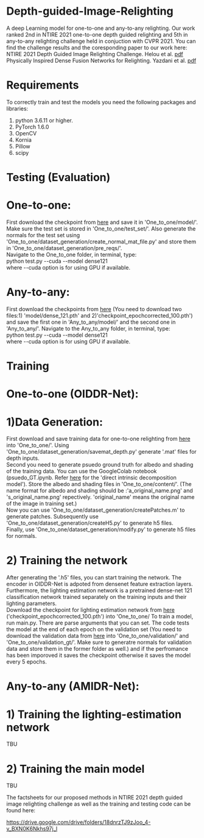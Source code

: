 # Depth-guided-Image-Relighting
A deep Learning model for one-to-one and any-to-any relighting. Our work ranked 2nd in NTIRE 2021 one-to-one depth guided relighting and 5th in any-to-any relighting challenge held in conjuction with CVPR 2021. You can find the challenge results and the coresponding paper to our work here:  
NTIRE 2021 Depth Guided Image Relighting Challenge. Helou et al. [pdf](https://openaccess.thecvf.com/content/CVPR2021W/NTIRE/papers/Helou_NTIRE_2021_Depth_Guided_Image_Relighting_Challenge_CVPRW_2021_paper.pdf)  
Physically Inspired Dense Fusion Networks for Relighting. Yazdani et al. [pdf](https://openaccess.thecvf.com/content/CVPR2021W/NTIRE/papers/Yazdani_Physically_Inspired_Dense_Fusion_Networks_for_Relighting_CVPRW_2021_paper.pdf)
# Requirements
To correctly train and test the models you need the following packages and libraries:
1. python 3.6.11 or higher.
2. PyTorch 1.6.0
3. OpenCV
4. Kornia
5. Pillow
6. scipy
# Testing (Evaluation)
# One-to-one:
First download the checkpoint from [here](https://drive.google.com/file/d/1-azD3U8c4ag24ecVagB74K7BkMBpKh4s/view?usp=sharing) and save it in 'One_to_one/model/'. Make sure the test set is stored in 'One_to_one/test_set/'. Also generate the normals for the test set using 'One_to_one/dataset_generation/create_normal_mat_file.py' and store them in 'One_to_one/dataset_generation/pre_reqs/'.  
Navigate to the One_to_one folder, in terminal, type:  
python test.py --cuda --model dense121  
where --cuda option is for using GPU if available.
# Any-to-any:
First download the checkpoints from [here](https://drive.google.com/file/d/1FxafveD9QMXFmEvPw3MSMW7xufteN-Jr/view?usp=sharing) (You need to download two files:1) 'model/dense_121.pth' and 2)'checkpoint_epochcorrected_100.pth') and save the first one in 'Any_to_any/model/' and the second one in 'Any_to_any/'.
Navigate to the Any_to_any folder, in terminal, type:  
python test.py --cuda --model dense121  
where --cuda option is for using GPU if available.

# Training
# One-to-one (OIDDR-Net):
# 1)Data Generation:
First download and save training data for one-to-one relighting from [here](https://github.com/majedelhelou/VIDIT) into 'One_to_one/'. Using 'One_to_one/dataset_generation/savemat_depth.py' generate '.mat' files for depth inputs.  
Second you need to generate psuedo ground truth for albedo and shading of the training data. You can use the GoogleColab notebook (psuedo_GT.ipynb. Refer [here](https://github.com/tnarihi/direct-intrinsics) for the 'direct intrinsic decomposition model'). Store the albedo and shading files in 'One_to_one/content/'. (The name format for albedo and shading should be :'a_original_name.png' and 's_original_name.png' repectively. 'original_name' means the original name of the image in training set.)  
Now you can use  'One_to_one/dataset_generation/createPatches.m' to generate patches. 
Subsequently use 'One_to_one/dataset_generation/createH5.py' to generate h5 files.  
Finally, use 'One_to_one/dataset_generation/modify.py' to generate h5 files for normals.

# 2) Training the network 
After generating the '.h5' files, you can start training the network. The encoder in OIDDR-Net is adpoted from densenet feature extraction layers. Furthermore, the lighting estimation network is a pretrained dense-net 121 classification network trained separately on the training inputs and their lighting parameters.  
Download the checkpoint for lighting estimation network from [here](https://drive.google.com/file/d/1FxafveD9QMXFmEvPw3MSMW7xufteN-Jr/view?usp=sharing) ('checkpoint_epochcorrected_100.pth') into 'One_to_one/
To train a model, run main.py. There are parse arguments that you can set. The code tests the model at the end of each epoch on the validation set (You need to download the validation data from [here](https://github.com/majedelhelou/VIDIT) into 'One_to_one/validation/' and 'One_to_one/validation_gt/'. Make sure to generatre normals for validation data and store them in the former folder as well.)  and if the perfromance has been imporoved it saves the checkpoint otherwise it saves the model every 5 epochs.
# Any-to-any (AMIDR-Net):
# 1) Training the lighting-estimation network
TBU
# 2) Training the main model
TBU

The factsheets for our proposed methods in NTIRE 2021 depth guided image relighting challenge as well as the training and testing code can be found here:

https://drive.google.com/drive/folders/18dnrzTJ9zJoo_4-v_BXN0K6Nkhs97j_l
